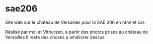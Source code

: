 # sae206
Site web sur le château de Versailles pour la SAE 206 en html et css

Réalisé par moi et Vithurzen, à partir des photos prises au château de Versailles
Il reste des choses a améliorer dessus

